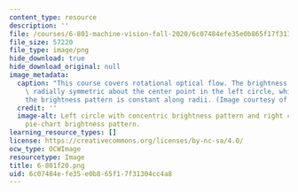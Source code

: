 ```yaml
---
content_type: resource
description: ''
file: /courses/6-801-machine-vision-fall-2020/6c07484efe35e0b865f17f31304cc4a8_6-801f20.png
file_size: 57220
file_type: image/png
hide_download: true
hide_download_original: null
image_metadata:
  caption: "This course covers rotational optical flow. The brightness pattern is\
    \ radially symmetric about the center point in the left circle, while in the right\_\
    the brightness pattern is constant along radii. (Image courtesy of the instructor.)"
  credit: ''
  image-alt: Left circle with concentric brightness pattern and right circle with
    pie-chart brightness pattern.
learning_resource_types: []
license: https://creativecommons.org/licenses/by-nc-sa/4.0/
ocw_type: OCWImage
resourcetype: Image
title: 6-801f20.png
uid: 6c07484e-fe35-e0b8-65f1-7f31304cc4a8
---
```

